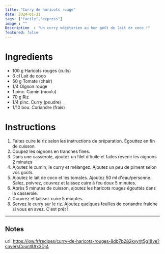 ```yaml
---
title: "Curry de haricots rouge"
date: 2024-01-31
tags: ["facile","express"]
image : ""
Description  : "Un curry végétarien au bon goût de lait de coco !"
featured: false
---
```


# Ingredients

- 100 g Haricots rouges (cuits)
- 6 cl Lait de coco
- 50 g Tomate (chair)
- 1/4   Oignon rouge
- 1 pinc. Cumin (moulu)
- 70 g Riz
- 1/4 pinc. Curry (poudre)
- 1/10 bou. Coriandre (frais)



# Instructions

1. Faites cuire le riz selon les instructions de préparation. Égouttez en fin de cuisson.
2. Coupez les oignons en tranches fines. 
3. Dans une casserole, ajoutez un filet d'huile et faites revenir les oignons 2 minutes
4. Ajoutez le cumin, le curry et mélangez. Ajoutez un peu de piment selon vos goûts.
5. Ajoutez le lait de coco et les tomates. Ajoutez 50 ml d'eau/personne. Salez, poivrez, couvrez et laissez cuire à feu doux 5 minutes.
6. Après 5 minutes de cuisson, ajoutez les haricots rouges égouttés dans la casserole.
7. Couvrez et laissez cuire 5 minutes. 
8. Servez le curry sur le riz. Ajoutez quelques feuilles de coriandre fraîche si vous en avez. C'est prêt !

-----

## Notes
url: https://jow.fr/recipes/curry-de-haricots-rouges-8db7b282kyyrjt5g18ve?coversCount&#x3D;4 




